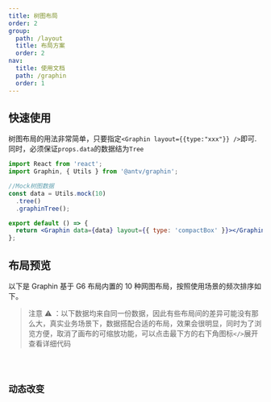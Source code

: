 ```yaml
---
title: 树图布局
order: 2
group:
  path: /layout
  title: 布局方案
  order: 2
nav:
  title: 使用文档
  path: /graphin
  order: 1
---
```


## 快速使用

树图布局的用法非常简单，只要指定`<Graphin layout={{type:"xxx"}} />`即可.同时，必须保证`props.data`的数据结为`Tree`

```jsx | pure
import React from 'react';
import Graphin, { Utils } from '@antv/graphin';

//Mock树图数据
const data = Utils.mock(10)
  .tree()
  .graphinTree();

export default () => {
  return <Graphin data={data} layout={{ type: 'compactBox' }}></Graphin>;
};
```

## 布局预览

以下是 Graphin 基于 G6 布局内置的 10 种网图布局，按照使用场景的频次排序如下。

> 注意 ⚠️ ：以下数据均来自同一份数据，因此有些布局间的差异可能没有那么大，真实业务场景下，数据搭配合适的布局，效果会很明显，同时为了浏览方便，取消了画布的可缩放功能，可以点击最下方的右下角图标`</>`展开查看详细代码

<code src='./index.tsx'>

## 动态改变

<code src='./change.tsx'>

